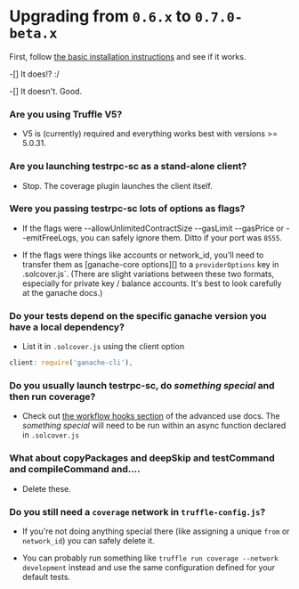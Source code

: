 # Upgrading from `0.6.x` to `0.7.0-beta.x`

First, follow [the basic installation instructions]() and see if it works.

-[] It does!? :/

-[] It doesn't. Good.

### Are you using Truffle V5?

+ V5 is (currently) required and everything works best with versions >= 5.0.31.

### Are you launching testrpc-sc as a stand-alone client?

+ Stop. The coverage plugin launches the client itself.

### Were you passing testrpc-sc lots of options as flags?

+ If the flags were --allowUnlimitedContractSize --gasLimit --gasPrice or --emitFreeLogs,
  you can safely ignore them. Ditto if your port was `8555`.

+ If the flags were things like accounts or network_id, you'll need to transfer them as
  [ganache-core options][] to a `providerOptions` key in .solcover.js`. (There are slight
  variations between these two formats, especially for private key / balance accounts.
  It's best to look carefully at the ganache docs.)

### Do your tests depend on the specific ganache version you have a local dependency?

+ List it in `.solcover.js` using the client option
```javascript
client: require('ganache-cli'),
```

### Do you usually launch testrpc-sc, do *something special* and then run coverage?

+ Check out [the workflow hooks section]() of the advanced use docs.
  The *something special* will need to be run within an async function declared in `.solcover.js`

### What about copyPackages and deepSkip and testCommand and compileCommand and....

+ Delete these.

### Do you still need a `coverage` network in `truffle-config.js`?

+ If you're not doing anything special there (like assigning a unique `from` or `network_id`)
  you can safely delete it.

+ You can probably run something like `truffle run coverage --network development` instead and
  use the same configuration defined for your default tests.

